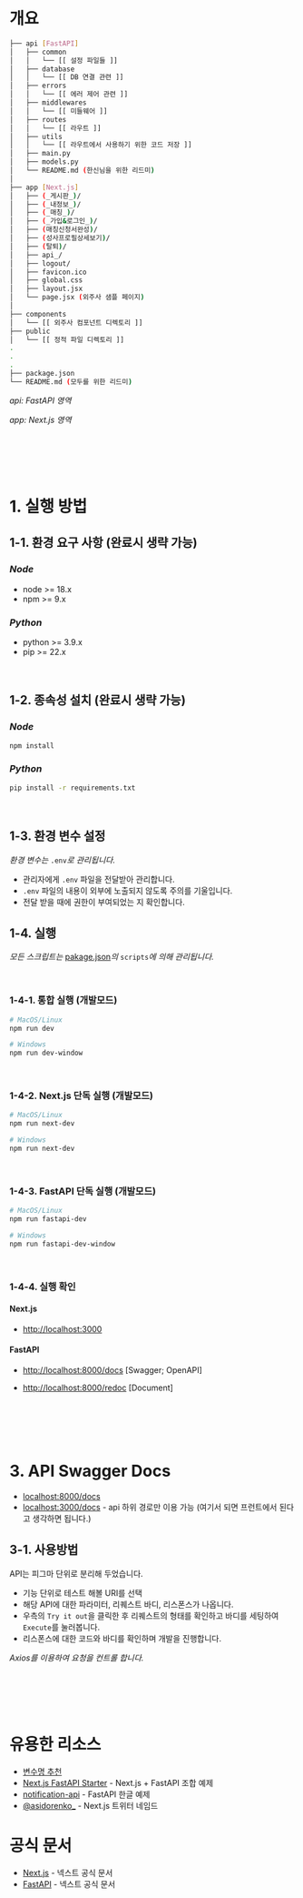# 개요

```bash
├── api [FastAPI]
│   ├── common
│   │   └── [[ 설정 파일들 ]]
│   ├── database
│   │   └── [[ DB 연결 관련 ]]
│   ├── errors
│   │   └── [[ 에러 제어 관련 ]]
│   ├── middlewares
│   │   └── [[ 미들웨어 ]]
│   ├── routes
│   │   └── [[ 라우트 ]]
│   ├── utils
│   │   └── [[ 라우트에서 사용하기 위한 코드 저장 ]]
│   ├── main.py
│   ├── models.py
│   └── README.md (한신님을 위한 리드미)
│
├── app [Next.js]
│   ├── (_게시판_)/
│   ├── (_내정보_)/
│   ├── (_매칭_)/
│   ├── (_가입&로그인_)/
│   ├── (매칭신청서완성)/
│   ├── (성사프로필상세보기)/
│   ├── (탈퇴)/
│   ├── api_/
│   ├── logout/
│   ├── favicon.ico
│   ├── global.css
│   ├── layout.jsx
│   └── page.jsx (외주사 샘플 페이지)
│
├── components
│   └── [[ 외주사 컴포넌트 디렉토리 ]]
├── public
│   └── [[ 정적 파일 디렉토리 ]]
.
.
.
├── package.json
└── README.md (모두를 위한 리드미)
```

_api: FastAPI 영역_

_app: Next.js 영역_

<br/><br/><br/><br/>





# 1. 실행 방법

## 1-1. 환경 요구 사항 (완료시 생략 가능)

### _Node_

- node >= 18.x
- npm >= 9.x

### _Python_

- python >= 3.9.x
- pip >= 22.x

<br/>


## 1-2. 종속성 설치 (완료시 생략 가능)

### _Node_

```bash
npm install
```

### _Python_

```bash
pip install -r requirements.txt
```

<br/>

## 1-3. 환경 변수 설정

_환경 변수는_ `.env`_로 관리됩니다._

- 관리자에게 `.env` 파일을 전달받아 관리합니다.
- `.env` 파일의 내용이 외부에 노출되지 않도록 주의를 기울입니다.
- 전달 받을 때에 권한이 부여되었는 지 확인합니다.


## 1-4. 실행

_모든 스크립트는_ [pakage.json](./package.json)_의_ `scripts`_에 의해 관리됩니다._

<br/>

### 1-4-1. 통합 실행 (개발모드)

```bash
# MacOS/Linux
npm run dev

# Windows
npm run dev-window
```

<br/>

### 1-4-2. Next.js 단독 실행 (개발모드)

```bash
# MacOS/Linux
npm run next-dev

# Windows
npm run next-dev
```

<br/>

### 1-4-3. FastAPI 단독 실행 (개발모드)

```bash
# MacOS/Linux
npm run fastapi-dev

# Windows
npm run fastapi-dev-window
```

<br/>

### 1-4-4. 실행 확인

#### Next.js

- [http://localhost:3000](http://localhost:3000)


#### FastAPI

- [http://localhost:8000/docs](http://localhost:8000/docs) [Swagger; OpenAPI]

- [http://localhost:8000/redoc](http://localhost:8000/redoc) [Document]


<br/><br/><br/><br/>


# 3. API Swagger Docs

- [localhost:8000/docs](http://localhost:8000/docs)
- [localhost:3000/docs](http://localhost:3000/docs) - api 하위 경로만 이용 가능 (여기서 되면 프런트에서 된다고 생각하면 됩니다.)


## 3-1. 사용방법

API는 피그마 단위로 분리해 두었습니다.

- 기능 단위로 테스트 해볼 URI를 선택
- 해당 API에 대한 파라미터, 리퀘스트 바디, 리스폰스가 나옵니다.
- 우측의 `Try it out`을 클릭한 후 리퀘스트의 형태를 확인하고 바디를 세팅하여 `Execute`를 눌러봅니다.
- 리스폰스에 대한 코드와 바디를 확인하며 개발을 진행합니다.

_Axios를 이용하여 요청을 컨트롤 합니다._


<br/><br/><br/><br/>


# 유용한 리소스

- [변수명 추천](https://www.curioustore.com/)
- [Next.js FastAPI Starter](https://vercel.com/templates/next.js/nextjs-fastapi-starter) - Next.js + FastAPI 조합 예제
- [notification-api](https://github.com/riseryan89/notification-api) - FastAPI 한글 예제
- [@asidorenko_](https://twitter.com/asidorenko_) - Next.js 트위터 네임드


# 공식 문서

- [Next.js](https://nextjs.org/docs) - 넥스트 공식 문서
- [FastAPI](https://fastapi.tiangolo.com/ko/) - 넥스트 공식 문서







<!-- # 회원가입 API 구현

## 요청 URL

```markdown
POST http://localhost:8000/api/login/new_user
```

## 요청 JSON 형식

```json
schema_extra = {
	"name": "사용자",
	"mobile_number": "01012345678",
	"gender": 0,
	"nickname": "온리유",
	"date_birth": "2023-08-21",
}
```

`gender` 만 숫자입니다. **(0: 여성, 1: 남성)**

# 심사정보 등록 API

## 요청 URL

```markdown
POST http://127.0.0.1:8000/api/promotion/create_promotion/{id}
```

## 요청 JSON 형식

```json
{
	"job_type": "스타트업",
	"job_name": "개발자",
	"job_group": "IT",
	"height": 160,
	"education": 2,
	"university_name": "○○대학교",
	"divorce": 0
}
// job부분만 필수정보
```

앞으로 API 만들 때마다 요청 URL과 요청 JSON 형식을 안내하는걸 노션에 적어두겠습니다.
더 필요한게 있다면 앞으로 추가하겠습니다~ -->